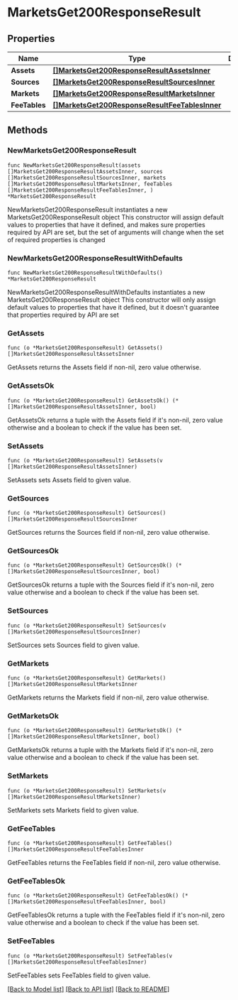 # MarketsGet200ResponseResult

## Properties

Name | Type | Description | Notes
------------ | ------------- | ------------- | -------------
**Assets** | [**[]MarketsGet200ResponseResultAssetsInner**](MarketsGet200ResponseResultAssetsInner.md) |  | 
**Sources** | [**[]MarketsGet200ResponseResultSourcesInner**](MarketsGet200ResponseResultSourcesInner.md) |  | 
**Markets** | [**[]MarketsGet200ResponseResultMarketsInner**](MarketsGet200ResponseResultMarketsInner.md) |  | 
**FeeTables** | [**[]MarketsGet200ResponseResultFeeTablesInner**](MarketsGet200ResponseResultFeeTablesInner.md) |  | 

## Methods

### NewMarketsGet200ResponseResult

`func NewMarketsGet200ResponseResult(assets []MarketsGet200ResponseResultAssetsInner, sources []MarketsGet200ResponseResultSourcesInner, markets []MarketsGet200ResponseResultMarketsInner, feeTables []MarketsGet200ResponseResultFeeTablesInner, ) *MarketsGet200ResponseResult`

NewMarketsGet200ResponseResult instantiates a new MarketsGet200ResponseResult object
This constructor will assign default values to properties that have it defined,
and makes sure properties required by API are set, but the set of arguments
will change when the set of required properties is changed

### NewMarketsGet200ResponseResultWithDefaults

`func NewMarketsGet200ResponseResultWithDefaults() *MarketsGet200ResponseResult`

NewMarketsGet200ResponseResultWithDefaults instantiates a new MarketsGet200ResponseResult object
This constructor will only assign default values to properties that have it defined,
but it doesn't guarantee that properties required by API are set

### GetAssets

`func (o *MarketsGet200ResponseResult) GetAssets() []MarketsGet200ResponseResultAssetsInner`

GetAssets returns the Assets field if non-nil, zero value otherwise.

### GetAssetsOk

`func (o *MarketsGet200ResponseResult) GetAssetsOk() (*[]MarketsGet200ResponseResultAssetsInner, bool)`

GetAssetsOk returns a tuple with the Assets field if it's non-nil, zero value otherwise
and a boolean to check if the value has been set.

### SetAssets

`func (o *MarketsGet200ResponseResult) SetAssets(v []MarketsGet200ResponseResultAssetsInner)`

SetAssets sets Assets field to given value.


### GetSources

`func (o *MarketsGet200ResponseResult) GetSources() []MarketsGet200ResponseResultSourcesInner`

GetSources returns the Sources field if non-nil, zero value otherwise.

### GetSourcesOk

`func (o *MarketsGet200ResponseResult) GetSourcesOk() (*[]MarketsGet200ResponseResultSourcesInner, bool)`

GetSourcesOk returns a tuple with the Sources field if it's non-nil, zero value otherwise
and a boolean to check if the value has been set.

### SetSources

`func (o *MarketsGet200ResponseResult) SetSources(v []MarketsGet200ResponseResultSourcesInner)`

SetSources sets Sources field to given value.


### GetMarkets

`func (o *MarketsGet200ResponseResult) GetMarkets() []MarketsGet200ResponseResultMarketsInner`

GetMarkets returns the Markets field if non-nil, zero value otherwise.

### GetMarketsOk

`func (o *MarketsGet200ResponseResult) GetMarketsOk() (*[]MarketsGet200ResponseResultMarketsInner, bool)`

GetMarketsOk returns a tuple with the Markets field if it's non-nil, zero value otherwise
and a boolean to check if the value has been set.

### SetMarkets

`func (o *MarketsGet200ResponseResult) SetMarkets(v []MarketsGet200ResponseResultMarketsInner)`

SetMarkets sets Markets field to given value.


### GetFeeTables

`func (o *MarketsGet200ResponseResult) GetFeeTables() []MarketsGet200ResponseResultFeeTablesInner`

GetFeeTables returns the FeeTables field if non-nil, zero value otherwise.

### GetFeeTablesOk

`func (o *MarketsGet200ResponseResult) GetFeeTablesOk() (*[]MarketsGet200ResponseResultFeeTablesInner, bool)`

GetFeeTablesOk returns a tuple with the FeeTables field if it's non-nil, zero value otherwise
and a boolean to check if the value has been set.

### SetFeeTables

`func (o *MarketsGet200ResponseResult) SetFeeTables(v []MarketsGet200ResponseResultFeeTablesInner)`

SetFeeTables sets FeeTables field to given value.



[[Back to Model list]](../README.md#documentation-for-models) [[Back to API list]](../README.md#documentation-for-api-endpoints) [[Back to README]](../README.md)


